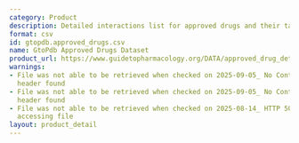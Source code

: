 ```yaml
---
category: Product
description: Detailed interactions list for approved drugs and their targets
format: csv
id: gtopdb.approved_drugs.csv
name: GtoPdb Approved Drugs Dataset
product_url: https://www.guidetopharmacology.org/DATA/approved_drug_detailed_interactions.csv
warnings:
- File was not able to be retrieved when checked on 2025-09-05_ No Content-Length
  header found
- File was not able to be retrieved when checked on 2025-09-05_ No Content-Length
  header found
- File was not able to be retrieved when checked on 2025-08-14_ HTTP 503 error when
  accessing file
layout: product_detail
---
```

